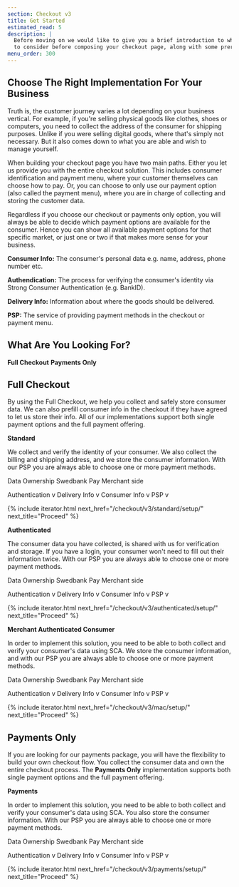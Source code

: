 ```yaml
---
section: Checkout v3
title: Get Started
estimated_read: 5
description: |
  Before moving on we would like to give you a brief introduction to what you need
  to consider before composing your checkout page, along with some prerequisites.
menu_order: 300
---
```


## Choose The Right Implementation For Your Business

Truth is, the customer journey varies a lot depending on your business
vertical. For example, if you're selling physical goods like clothes, shoes or
computers, you need to collect the address of the consumer for shipping
purposes. Unlike if you were selling digital goods, where that's simply not
necessary. But it also comes down to what you are able and wish to manage
yourself.

When building your checkout page you have two main paths. Either you let us
provide you with the entire checkout solution. This includes consumer
identification and payment menu, where your customer themselves can choose how
to pay. Or, you can choose to only use our payment option (also called the
payment menu), where you are in charge of collecting and storing the customer
data.

Regardless if you choose our checkout or payments only option, you will always
be able to decide which payment options are available for the consumer. Hence
you can show all available payment options for that specific market, or just one
or two if that makes more sense for your business.

**Consumer Info:**  The consumer's personal data e.g. name, address, phone
number etc.

**Authendication:** The process for verifying the consumer's identity via
Strong Consumer Authentication (e.g. BankID).

**Delivery Info:** Information about where the goods should be delivered.

**PSP:** The service of providing payment methods in the checkout or payment
menu.

## What Are You Looking For?

**Full Checkout**
**Payments Only**

## Full Checkout

By using the Full Checkout, we help you collect and safely store consumer data.
We can also prefill consumer info in the checkout if they have agreed to let us
store their info. All of our implementations support both single payment options
and the full payment offering.

**Standard**

We collect and verify the identity of your consumer. We also collect the billing
and shipping address, and we store the consumer information. With our PSP you
are always able to choose one or more payment methods.

Data Ownership          Swedbank Pay                  Merchant side

Authentication          v
Delivery Info           v
Consumer Info           v
PSP                     v

{% include iterator.html next_href="/checkout/v3/standard/setup/"
                         next_title="Proceed" %}

**Authenticated**

The consumer data you have collected, is shared with us for verification and
storage. If you have a login, your consumer won't need to fill out their
information twice. With our PSP you are always able to choose one or more
payment methods.

Data Ownership          Swedbank Pay                  Merchant side

Authentication          v
Delivery Info           v
Consumer Info                                         v
PSP                     v

{% include iterator.html next_href="/checkout/v3/authenticated/setup/"
                         next_title="Proceed" %}

**Merchant Authenticated Consumer**

In order to implement this solution, you need to be able to both collect and
verify your consumer's data using SCA. We store the consumer information, and
with our PSP you are always able to choose one or more payment methods.

Data Ownership          Swedbank Pay                  Merchant side

Authentication                                        v
Delivery Info                                         v
Consumer Info           v
PSP                     v

{% include iterator.html next_href="/checkout/v3/mac/setup/"
                         next_title="Proceed" %}

## Payments Only

If you are looking for our payments package, you will have the flexibility to
build your own checkout flow. You collect the consumer data and own the entire
checkout process. The **Payments Only** implementation supports both single
payment options and the full payment offering.

**Payments**

In order to implement this solution, you need to be able to both collect and
verify your consumer's data using SCA. You also store the consumer information.
With our PSP you are always able to choose one or more payment methods.

Data Ownership          Swedbank Pay                  Merchant side

Authentication                                        v
Delivery Info                                         v
Consumer Info                                         v
PSP                     v

{% include iterator.html next_href="/checkout/v3/payments/setup/"
                         next_title="Proceed" %}
